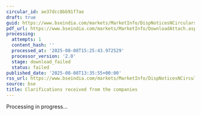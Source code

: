 ```yaml
---
circular_id: ae37dcc8bb91f7ae
draft: true
guid: https://www.bseindia.com/markets/MarketInfo/DispNoticesNCirculars.aspx?Noticeid={3AEA1639-C220-4F2B-B05D-D78494414FDF}&noticeno=20250808-44&dt=08/08/2025&icount=44&totcount=52&flag=0
pdf_url: https://www.bseindia.com/markets/MarketInfo/DownloadAttach.aspx?id=20250808-44&attachedId=643adb17-a55e-4a59-81e8-73d799621136
processing:
  attempts: 1
  content_hash: ''
  processed_at: '2025-08-08T15:25:43.972529'
  processor_version: '2.0'
  stage: download_failed
  status: failed
published_date: '2025-08-08T13:35:55+00:00'
rss_url: https://www.bseindia.com/markets/MarketInfo/DispNoticesNCirculars.aspx?Noticeid={3AEA1639-C220-4F2B-B05D-D78494414FDF}&noticeno=20250808-44&dt=08/08/2025&icount=44&totcount=52&flag=0
source: bse
title: Clarifications received from the companies
---
```


Processing in progress...